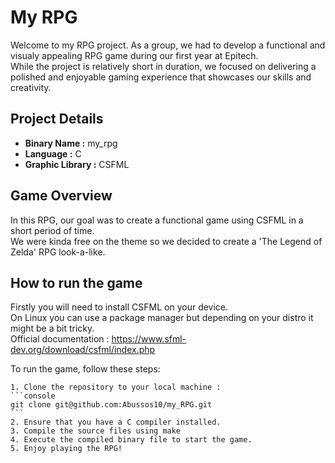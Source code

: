 
# My RPG

Welcome to my RPG project. As a group, we had to develop a functional and visualy appealing RPG game during our first year at Epitech.  
While the project is relatively short in duration, we focused on delivering a polished and enjoyable gaming experience that showcases our skills and creativity.
## Project Details

- **Binary Name :** my_rpg
- **Language :** C
- **Graphic Library :** CSFML
## Game Overview

In this RPG, our goal was to create a functional game using CSFML in a short period of time.  
We were kinda free on the theme so we decided to create a 'The Legend of Zelda' RPG look-a-like.  
## How to run the game

Firstly you will need to install CSFML on your device.  
On Linux you can use a package manager but depending on your distro it might be a bit tricky.  
Official documentation : 
https://www.sfml-dev.org/download/csfml/index.php

To run the game, follow these steps:  

    1. Clone the repository to your local machine :
    ```console
    git clone git@github.com:Abussos10/my_RPG.git
    ```
    2. Ensure that you have a C compiler installed.
    3. Compile the source files using make
    4. Execute the compiled binary file to start the game.
    5. Enjoy playing the RPG!